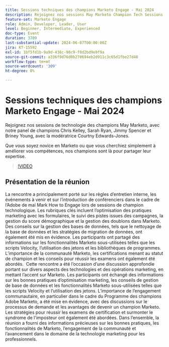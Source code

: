 ```yaml
---
title: Sessions techniques des champions Marketo Engage - Mai 2024
description: Rejoignez nos sessions May Marketo Champion Tech Sessions, avec notre panel de champions Chris Kelley, Sarah Ryan, Jimmy Spencer et Briney Young, avec la modératrice Courtny Edwards-Jones. Que vous soyez nouveau dans Marketo ou que vous cherchiez simplement à améliorer vos compétences, nos champions sont là pour partager leur expertise.
feature-set: Marketo Engage
role: Admin, Developer, Leader, User
level: Beginner, Intermediate, Experienced
doc-type: Event
duration: 3709
last-substantial-update: 2024-06-07T00:00:00Z
jira: KT-15592
exl-id: 1bf5fd1b-9a9d-438c-98c9-f0d2bd9e9f9a
source-git-commit: a336f9d76d0b270694eb2d911c3c65d1fbe27d40
workflow-type: tm+mt
source-wordcount: '309'
ht-degree: 0%

---
```


# Sessions techniques des champions Marketo Engage - Mai 2024

Rejoignez nos sessions de technologie des champions May Marketo, avec notre panel de champions Chris Kelley, Sarah Ryan, Jimmy Spencer et Briney Young, avec la modératrice Courtny Edwards-Jones.

Que vous soyez novice en Marketo ou que vous cherchiez simplement à améliorer vos compétences, nos champions sont là pour partager leur expertise.

>[!VIDEO](https://video.tv.adobe.com/v/3429357/?learn=on)

## Présentation de la réunion

La rencontre a principalement porté sur les règles d’entretien interne, les événements à venir et sur l’introduction de conférenciers dans le cadre de l’Adobe de mai Mark How to Engage lors de sessions de champion technologique. Les rubriques clés incluent l’optimisation des pratiques marketing avec les formulaires, le suivi des pistes issues des campagnes, la gestion du score démographique et la gestion des doublons dans Marketo. Des conseils sur la gestion des bases de données, tels que le nettoyage de la base de données et les stratégies de migration de données, ont également été mis en évidence. Les participants ont partagé des informations sur les fonctionnalités Marketo sous-utilisées telles que les scripts Velocity, l’utilisation des jetons et les bibliothèques de programmes. &#x200B; L’importance de la communauté Marketo, les certifications menant au statut de champion et les conseils pour réussir les examens ont également été abordés. &#x200B; Cette rencontre a été l’occasion d’une discussion approfondie portant sur divers aspects des technologies et des opérations marketing, en mettant l’accent sur Marketo. Les participants ont échangé des informations sur les bonnes pratiques d’optimisation marketing, les conseils de gestion de base de données et les fonctionnalités Marketo sous-utilisées telles que les scripts Velocity et l’utilisation des jetons. L’importance de l’engagement communautaire, en particulier dans le cadre du Programme des champions Adobe Marketo, a été mise en évidence, avec des discussions sur le processus de demande et les avantages de devenir un champion Marketo. Les stratégies pour réussir les examens de certification et surmonter le syndrome de l&#39;imposteur ont également été abordées. Dans l’ensemble, la réunion a fourni des informations précieuses sur les bonnes pratiques, les fonctionnalités de Marketo, l’engagement de la communauté et l’avancement dans le domaine de la technologie marketing pour les professionnels.
